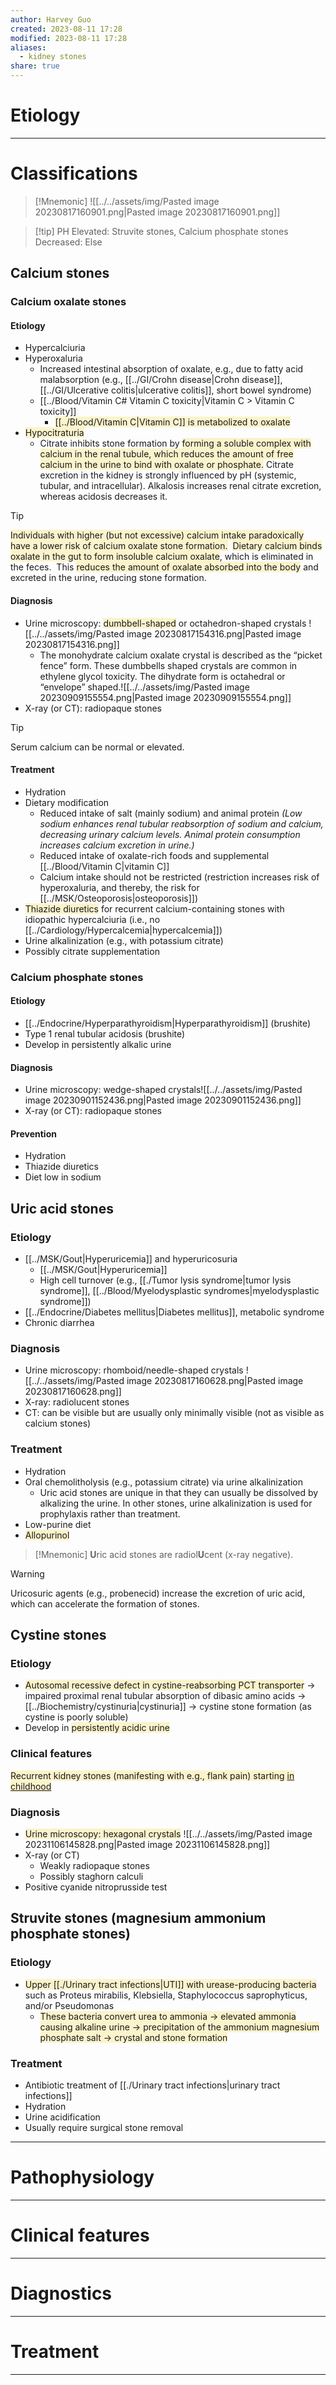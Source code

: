 ```yaml
---
author: Harvey Guo
created: 2023-08-11 17:28
modified: 2023-08-11 17:28
aliases:
  - kidney stones
share: true
---
```

# Etiology


---
# Classifications
>[!Mnemonic] 
>![[../../assets/img/Pasted image 20230817160901.png|Pasted image 20230817160901.png]]

>[!tip] PH
>Elevated: Struvite stones, Calcium phosphate stones
>Decreased: Else
## Calcium stones
### Calcium oxalate stones
#### Etiology
- Hypercalciuria
- Hyperoxaluria
	- Increased intestinal absorption of oxalate, e.g., due to fatty acid malabsorption (e.g., [[../GI/Crohn disease|Crohn disease]], [[../GI/Ulcerative colitis|ulcerative colitis]], short bowel syndrome)
	 - [[../Blood/Vitamin C# Vitamin C toxicity|Vitamin C >  Vitamin C toxicity]]
		 - <span style="background:rgba(240, 200, 0, 0.2)">[[../Blood/Vitamin C|Vitamin C]] is metabolized to oxalate</span>
- <span style="background:rgba(240, 200, 0, 0.2)">Hypocitraturia</span>
	- Citrate inhibits stone formation by <span style="background:rgba(240, 200, 0, 0.2)">forming a soluble complex with calcium in the renal tubule, which reduces the amount of free calcium in the urine to bind with oxalate or phosphate.</span> Citrate excretion in the kidney is strongly influenced by pH (systemic, tubular, and intracellular). Alkalosis increases renal citrate excretion, whereas acidosis decreases it.

>[!tip] 
><span style="background:rgba(240, 200, 0, 0.2)">Individuals with higher (but not excessive) calcium intake paradoxically have a lower risk of calcium oxalate stone formation.</span>  <span style="background:rgba(240, 200, 0, 0.2)">Dietary calcium binds oxalate in the gut to form insoluble calcium oxalate</span>, which is eliminated in the feces.  This <span style="background:rgba(240, 200, 0, 0.2)">reduces the amount of oxalate absorbed into the body</span> and excreted in the urine, reducing stone formation.
#### Diagnosis
- Urine microscopy: <span style="background:rgba(240, 200, 0, 0.2)">dumbbell-shaped</span> or octahedron-shaped crystals ![[../../assets/img/Pasted image 20230817154316.png|Pasted image 20230817154316.png]]
	- The monohydrate calcium oxalate crystal is described as the “picket fence” form. These dumbbells shaped crystals are common in ethylene glycol toxicity. The dihydrate form is octahedral or “envelope” shaped.![[../../assets/img/Pasted image 20230909155554.png|Pasted image 20230909155554.png]]
- X-ray (or CT): radiopaque stones
>[!tip] 
>Serum calcium can be normal or elevated.
#### Treatment
- Hydration
- Dietary modification
	- Reduced intake of salt (mainly sodium) and animal protein *(Low sodium enhances renal tubular reabsorption of sodium and calcium, decreasing urinary calcium levels. Animal protein consumption increases calcium excretion in urine.)*
	- Reduced intake of oxalate-rich foods and supplemental [[../Blood/Vitamin C|vitamin C]]
	- Calcium intake should not be restricted (restriction increases risk of hyperoxaluria, and thereby, the risk for [[../MSK/Osteoporosis|osteoporosis]]) 
- <span style="background:rgba(240, 200, 0, 0.2)">Thiazide diuretics</span> for recurrent calcium-containing stones with idiopathic hypercalciuria (i.e., no [[../Cardiology/Hypercalcemia|hypercalcemia]])
- Urine alkalinization (e.g., with potassium citrate)
- Possibly citrate supplementation
### Calcium phosphate stones
#### Etiology
- [[../Endocrine/Hyperparathyroidism|Hyperparathyroidism]] (brushite)
- Type 1 renal tubular acidosis (brushite)
- Develop in persistently alkalic urine
#### Diagnosis
- Urine microscopy: wedge-shaped crystals![[../../assets/img/Pasted image 20230901152436.png|Pasted image 20230901152436.png]] 
- X-ray (or CT): radiopaque stones
#### Prevention
- Hydration
- Thiazide diuretics
- Diet low in sodium
## Uric acid stones
### Etiology
- [[../MSK/Gout|Hyperuricemia]] and hyperuricosuria
	- [[../MSK/Gout|Hyperuricemia]]
	- High cell turnover (e.g., [[./Tumor lysis syndrome|tumor lysis syndrome]], [[../Blood/Myelodysplastic syndromes|myelodysplastic syndrome]])
- [[../Endocrine/Diabetes mellitus|Diabetes mellitus]], metabolic syndrome
- Chronic diarrhea
### Diagnosis
- Urine microscopy: rhomboid/needle-shaped crystals ![[../../assets/img/Pasted image 20230817160628.png|Pasted image 20230817160628.png]]
- X-ray: radiolucent stones
- CT: can be visible but are usually only minimally visible (not as visible as calcium stones)
### Treatment
- Hydration
- Oral chemolitholysis (e.g., potassium citrate) via urine alkalinization 
	- Uric acid stones are unique in that they can usually be dissolved by alkalizing the urine. In other stones, urine alkalinization is used for prophylaxis rather than treatment.
- Low-purine diet
- <span style="background:rgba(240, 200, 0, 0.2)">Allopurinol</span>
>[!Mnemonic] 
>**U**ric acid stones are radiol**U**cent (x-ray negative).

>[!warning] 
>Uricosuric agents (e.g., probenecid) increase the excretion of uric acid, which can accelerate the formation of stones.
## Cystine stones
### Etiology
- <span style="background:rgba(240, 200, 0, 0.2)">Autosomal recessive defect in cystine-reabsorbing PCT transporter</span> → impaired proximal renal tubular absorption of dibasic amino acids → [[../Biochemistry/cystinuria|cystinuria]] → cystine stone formation (as cystine is poorly soluble)
- Develop in <span style="background:rgba(240, 200, 0, 0.2)">persistently acidic urine</span>
### Clinical features
<span style="background:rgba(240, 200, 0, 0.2)">Recurrent kidney stones (manifesting with e.g., flank pain) starting <u>in childhood</u></span>
### Diagnosis
- <span style="background:rgba(240, 200, 0, 0.2)">Urine microscopy: hexagonal crystals</span> ![[../../assets/img/Pasted image 20231106145828.png|Pasted image 20231106145828.png]]
- X-ray (or CT)
	- Weakly radiopaque stones
	- Possibly staghorn calculi
- Positive cyanide nitroprusside test
## Struvite stones (magnesium ammonium phosphate stones)
### Etiology
- <span style="background:rgba(240, 200, 0, 0.2)">Upper [[./Urinary tract infections|UTI]] with urease-producing bacteria</span> such as Proteus mirabilis, Klebsiella, Staphylococcus saprophyticus, and/or Pseudomonas
	- <span style="background:rgba(240, 200, 0, 0.2)">These bacteria convert urea to ammonia → elevated ammonia causing alkaline urine → precipitation of the ammonium magnesium phosphate salt → crystal and stone formation</span>
### Treatment
- Antibiotic treatment of [[./Urinary tract infections|urinary tract infections]]
- Hydration
- Urine acidification
- Usually require surgical stone removal

---
# Pathophysiology


---
# Clinical features


---
# Diagnostics


---
# Treatment


---
